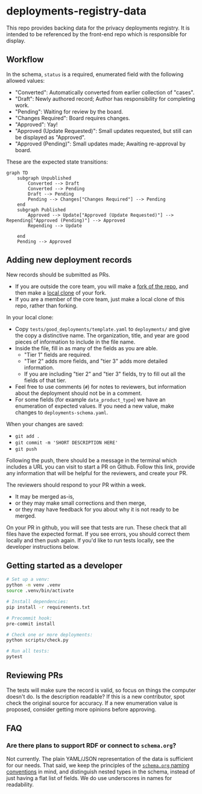 # deployments-registry-data

This repo provides backing data for the privacy deployments registry.
It is intended to be referenced by the front-end repo which is responsible for display.

## Workflow

In the schema, `status` is a required, enumerated field with the following allowed values:

- "Converted": Automatically converted from earlier collection of "cases".
- "Draft": Newly authored record; Author has responsibility for completing work.
- "Pending": Waiting for review by the board.
- "Changes Required": Board requires changes.
- "Approved": Yay!
- "Approved (Update Requested)": Small updates requested, but still can be displayed as "Approved".
- "Approved (Pending)": Small updates made; Awaiting re-approval by board.

These are the expected state transitions:

```mermaid
graph TD
    subgraph Unpublished
        Converted --> Draft
        Converted --> Pending
        Draft --> Pending
        Pending --> Changes["Changes Required"] --> Pending
    end
    subgraph Published
        Approved --> Update["Approved (Update Requested)"] --> Repending["Approved (Pending)"] --> Approved
        Repending --> Update

    end
    Pending --> Approved
```

## Adding new deployment records

New records should be submitted as PRs.

- If you are outside the core team, you will make a [fork of the repo](https://docs.github.com/en/pull-requests/collaborating-with-pull-requests/working-with-forks/fork-a-repo#forking-a-repository),
and then make a [local clone](https://docs.github.com/en/pull-requests/collaborating-with-pull-requests/working-with-forks/fork-a-repo#forking-a-repository) of your fork.
- If you are a member of the core team, just make a local clone of this repo, rather than forking.

In your local clone:
- Copy `tests/good_deployments/template.yaml` to `deployments/` and give the copy a distinctive name. The organization, title, and year are good pieces of information to include in the file name.
- Inside the file, fill in as many of the fields as you are able.
  - "Tier 1" fields are required.
  - "Tier 2" adds more fields, and "tier 3" adds more detailed information.
  - If you are including "tier 2" and "tier 3" fields, try to fill out all the fields of that tier.
- Feel free to use comments (`#`) for notes to reviewers, but information about the deployment should not be in a comment.
- For some fields (for example `data_product_type`) we have an enumeration of expected values. If you need a new value, make changes to `deployments-schema.yaml`.

When your changes are saved:
- `git add .`
- `git commit -m 'SHORT DESCRIPTION HERE'`
- `git push`

Following the push, there should be a message in the terminal which includes a URL you can visit to start a PR on Github.
Follow this link, provide any information that will be helpful for the reviewers, and create your PR.

The reviewers should respond to your PR within a week.
- It may be merged as-is,
- or they may make small corrections and then merge,
- or they may have feedback for you about why it is not ready to be merged.

On your PR in github, you will see that tests are run.
These check that all files have the expected format.
If you see errors, you should correct them locally and then push again.
If you'd like to run tests locally, see the developer instructions below.

## Getting started as a developer

```bash
# Set up a venv:
python -m venv .venv
source .venv/bin/activate

# Install dependencies:
pip install -r requirements.txt

# Precommit hook:
pre-commit install

# Check one or more deployments:
python scripts/check.py

# Run all tests:
pytest
```

## Reviewing PRs

The tests will make sure the record is valid, so focus on things the computer doesn't do.
Is the description readable?
If this is a new contributor, spot check the original source for accuracy.
If a new enumeration value is proposed, consider getting more opinions before approving.

## FAQ

### Are there plans to support RDF or connect to `schema.org`?

Not currently. The plain YAML/JSON representation of the data is sufficient for our needs.
That said, we keep the principles of the [`schema.org` naming conventions](https://schema.org/docs/styleguide.html) in mind,
and distinguish nested types in the schema, instead of just having a flat list of fields.
We do use underscores in names for readability.
